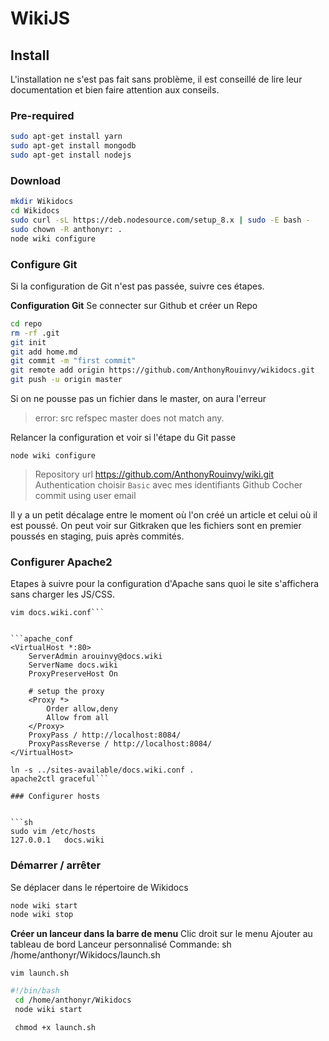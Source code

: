 <!-- TITLE: Wiki Js -->
<!-- SUBTITLE: A quick summary of Wiki Js -->

# WikiJS
## Install
L'installation ne s'est pas fait sans problème, il est conseillé de lire leur documentation et bien faire attention aux conseils.

### Pre-required

```sh
sudo apt-get install yarn
sudo apt-get install mongodb
sudo apt-get install nodejs
```


### Download

```sh
mkdir Wikidocs
cd Wikidocs
sudo curl -sL https://deb.nodesource.com/setup_8.x | sudo -E bash -
sudo chown -R anthonyr: .
node wiki configure
```

### Configure Git
Si la configuration de Git n'est pas passée, suivre ces étapes.

**Configuration Git**
Se connecter sur Github et créer un Repo
 

```sh
cd repo
rm -rf .git
git init
git add home.md
git commit -m "first commit"
git remote add origin https://github.com/AnthonyRouinvy/wikidocs.git
git push -u origin master
```
Si on ne pousse pas un fichier dans le master, on aura l'erreur

> error: src refspec master does not match any.
 
Relancer la configuration et voir si l'étape du Git passe

`node wiki configure`

> Repository url
> https://github.com/AnthonyRouinvy/wiki.git
> Authentication choisir `Basic` avec mes identifiants Github
> Cocher commit using user email


Il y a un petit décalage entre le moment où l'on créé un article et celui où il est poussé. On peut voir sur Gitkraken que les fichiers sont en premier poussés en staging, puis après commités.

### Configurer Apache2

Etapes à suivre pour la configuration d'Apache sans quoi le site s'affichera sans charger les JS/CSS.

```cd /etc/apache2/sites-available
vim docs.wiki.conf```


```apache_conf
<VirtualHost *:80>
    ServerAdmin arouinvy@docs.wiki
    ServerName docs.wiki
    ProxyPreserveHost On

    # setup the proxy
    <Proxy *>
        Order allow,deny
        Allow from all
    </Proxy>
    ProxyPass / http://localhost:8084/
    ProxyPassReverse / http://localhost:8084/
</VirtualHost>
```

```cd ../sites-enabled
ln -s ../sites-available/docs.wiki.conf .
apache2ctl graceful```

### Configurer hosts


```sh
sudo vim /etc/hosts
127.0.0.1	docs.wiki
```


### Démarrer / arrêter

Se déplacer dans le répertoire de Wikidocs

```sh
node wiki start
node wiki stop
```
 **Créer un lanceur dans la barre de menu**
 Clic droit sur le menu
 Ajouter au tableau de bord
 Lanceur personnalisé
 Commande: sh /home/anthonyr/Wikidocs/launch.sh

 `vim launch.sh`
 
```sh
#!/bin/bash
 cd /home/anthonyr/Wikidocs
 node wiki start
```
 
` chmod +x launch.sh`





